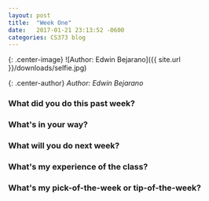 ```yaml
---
layout: post
title:  "Week One"
date:   2017-01-21 23:13:52 -0600
categories: CS373 blog
---
```

{: .center-image}
![Author: Edwin Bejarano]({{ site.url }}/downloads/selfie.jpg)

{: .center-author}
<i> Author: Edwin Bejarano</i>

<h3>What did you do this past week?</h3>

<h3>What's in your way?</h3>

<h3>What will you do next week?</h3>

<h3>What's my experience of the class?</h3>

<h3>What's my pick-of-the-week or tip-of-the-week?</h3>